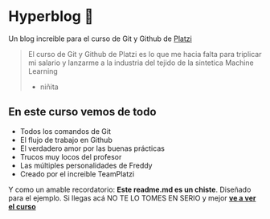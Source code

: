 # Hyperblog 💚
Un blog increible para el curso de Git y Github de [Platzi](https://platzi.com "Platzi")
>El curso de Git y Github de Platzi es lo que me hacia falta para triplicar mi salario y lanzarme a la industria del tejido de la sintetica Machine Learning 
>- niñita 

## En este curso vemos de todo
* Todos los comandos de Git
* El flujo de trabajo en Github
* El verdadero amor por las buenas prácticas
* Trucos muy locos del profesor
* Las múltiples personalidades de Freddy
* Creado por el increible TeamPlatzi 

Y como un amable recordatorio: **Este readme.md es un chiste**. Diseñado para el ejemplo. Si llegas acá NO TE LO TOMES EN SERIO y mejor [**ve a ver el curso**](https://platzi.com/cursos/git-github/ "ve a ver el curso")